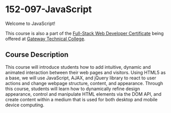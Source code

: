# 152-097-JavaScript
Welcome to JavaScript!

This course is also a part of the [Full-Stack Web Developer Certificate](https://www.gtc.edu/programs/certificates/it-full-stack-web-developer) being offered at [Gateway Technical College](http://gtc.edu).

## Course Description
This course will introduce students how to add intuitive, dynamic and animated interaction between their web pages and visitors. Using HTML5 as a base, we will use JavaScript, AJAX, and jQuery library to react to user actions and change webpage structure, content, and appearance. Through this course, students will learn how to dynamically refine design appearance, control and manipulate HTML elements via the DOM API, and create content within a medium that is used for both desktop and mobile device computing.
